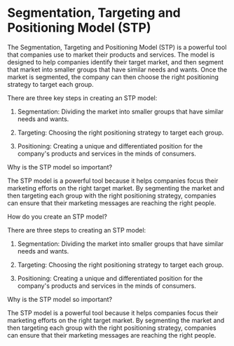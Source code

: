 # Segmentation, Targeting and Positioning Model (STP)

The Segmentation, Targeting and Positioning Model (STP) is a powerful tool that companies use to market their products and services. The model is designed to help companies identify their target market, and then segment that market into smaller groups that have similar needs and wants. Once the market is segmented, the company can then choose the right positioning strategy to target each group.

There are three key steps in creating an STP model:

1. Segmentation: Dividing the market into smaller groups that have similar needs and wants.

2. Targeting: Choosing the right positioning strategy to target each group.

3. Positioning: Creating a unique and differentiated position for the company's products and services in the minds of consumers.

Why is the STP model so important?

The STP model is a powerful tool because it helps companies focus their marketing efforts on the right target market. By segmenting the market and then targeting each group with the right positioning strategy, companies can ensure that their marketing messages are reaching the right people.

How do you create an STP model?

There are three steps to creating an STP model:

1. Segmentation: Dividing the market into smaller groups that have similar needs and wants.

2. Targeting: Choosing the right positioning strategy to target each group.

3. Positioning: Creating a unique and differentiated position for the company's products and services in the minds of consumers.

Why is the STP model so important?

The STP model is a powerful tool because it helps companies focus their marketing efforts on the right target market. By segmenting the market and then targeting each group with the right positioning strategy, companies can ensure that their marketing messages are reaching the right people.
